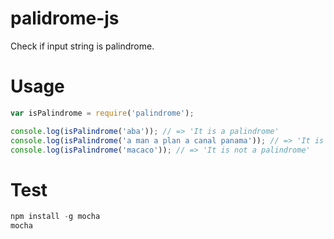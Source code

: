 # palidrome-js
Check if input string is palindrome.

# Usage
```js
var isPalindrome = require('palindrome');

console.log(isPalindrome('aba')); // => 'It is a palindrome'
console.log(isPalindrome('a man a plan a canal panama')); // => 'It is a palindrome'
console.log(isPalindrome('macaco')); // => 'It is not a palindrome'
```

# Test
```js
npm install -g mocha
mocha
```
